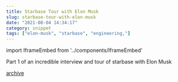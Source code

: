 ```yaml
---
title: Starbase Tour with Elon Musk
slug: starbase-tour-with-elon-musk
date: "2021-08-04 14:34:17"
category: snippet
tags: ["elon-musk", "starbase", "engineering,"]
---
```


import IframeEmbed from '../components/IframeEmbed'

Part 1 of an incredible interview and tour of starbase with Elon Musk

<IframeEmbed src='https://youtube.com/embed/t705r8ICkRw' />

[archive](https://us-east1-johnmathews-website.cloudfunctions.net/download?obj=movies/Starbase-Factory-Tour-with-Elon-Musk-Part-1.mp4)
